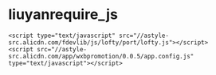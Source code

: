 # liuyanrequire_js
	<script type="text/javascript" src="//astyle-src.alicdn.com/fdevlib/js/lofty/port/lofty.js"></script>
	<script src="//astyle-src.alicdn.com/app/wxbpromotion/0.0.5/app.config.js" type="text/javascript"></script>
